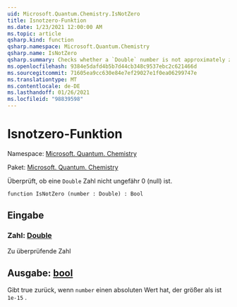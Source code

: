 ```yaml
---
uid: Microsoft.Quantum.Chemistry.IsNotZero
title: Isnotzero-Funktion
ms.date: 1/23/2021 12:00:00 AM
ms.topic: article
qsharp.kind: function
qsharp.namespace: Microsoft.Quantum.Chemistry
qsharp.name: IsNotZero
qsharp.summary: Checks whether a `Double` number is not approximately zero.
ms.openlocfilehash: 9384e5dafd4b5b7d44cb348c9537ebc2c621466d
ms.sourcegitcommit: 71605ea9cc630e84e7ef29027e1f0ea06299747e
ms.translationtype: MT
ms.contentlocale: de-DE
ms.lasthandoff: 01/26/2021
ms.locfileid: "98839598"
---
```

# <a name="isnotzero-function"></a>Isnotzero-Funktion

Namespace: [Microsoft. Quantum. Chemistry](xref:Microsoft.Quantum.Chemistry)

Paket: [Microsoft. Quantum. Chemistry](https://nuget.org/packages/Microsoft.Quantum.Chemistry)


Überprüft, ob eine `Double` Zahl nicht ungefähr 0 (null) ist.

```qsharp
function IsNotZero (number : Double) : Bool
```


## <a name="input"></a>Eingabe

### <a name="number--double"></a>Zahl: [Double](xref:microsoft.quantum.lang-ref.double)

Zu überprüfende Zahl



## <a name="output--bool"></a>Ausgabe: [bool](xref:microsoft.quantum.lang-ref.bool)

Gibt true zurück, wenn `number` einen absoluten Wert hat, der größer als ist `1e-15` .